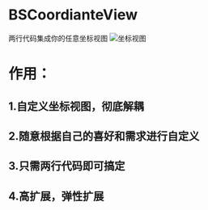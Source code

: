# BSCoordianteView

两行代码集成你的任意坐标视图
![](http://ldaqiangl.com/img/bscoordinate.gif "坐标视图")

# 作用：
## 1.自定义坐标视图，彻底解耦</br>
## 2.随意根据自己的喜好和需求进行自定义</br>
## 3.只需两行代码即可搞定</br>
## 4.高扩展，弹性扩展</br>

